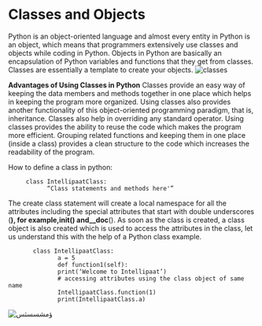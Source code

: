# Classes and Objects

Python is an object-oriented language and almost every entity in Python is an object, which means that programmers extensively use classes and objects while coding in Python. Objects in Python are basically an encapsulation of Python variables and functions that they get from classes. Classes are essentially a template to create your objects.
![classes](https://intellipaat.com/mediaFiles/2019/03/python10.png)

**Advantages of Using Classes in Python**
Classes provide an easy way of keeping the data members and methods together in one place which helps in keeping the program more organized.
Using classes also provides another functionality of this object-oriented programming paradigm, that is, inheritance.
Classes also help in overriding any standard operator.
Using classes provides the ability to reuse the code which makes the program more efficient.
Grouping related functions and keeping them in one place (inside a class) provides a clean structure to the code which increases the readability of the program.

How to define a class in python:

         class IntellipaatClass:
               “Class statements and methods here'”

The create class statement will create a local namespace for all the attributes including the special attributes that start with double underscores (__), for example,__init__() and__doc__(). As soon as the class is created, a class object is also created which is used to access the attributes in the class, let us understand this with the help of a Python class example.

           class IntellipaatClass:
                  a = 5
                  def function1(self):
                  print(‘Welcome to Intellipaat’)
                  # accessing attributes using the class object of same name
                  IntellipaatClass.function(1)
                  print(IntellipaatClass.a)

![ؤمشسسثس](https://cdn.journaldev.com/wp-content/uploads/2017/08/python-class.png)
